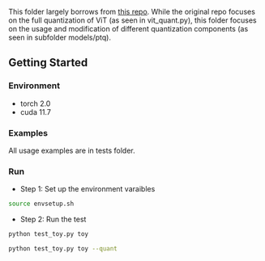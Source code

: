 This folder largely borrows from [this repo](https://github.com/megvii-research/FQ-ViT). While the original repo focuses on the full quantization of ViT (as seen in vit_quant.py), this folder focuses on the usage and modification of different quantization components (as seen in subfolder models/ptq).

## Getting Started

### Environment

- torch 2.0
- cuda 11.7

### Examples

All usage examples are in tests folder.

### Run

- Step 1: Set up the environment varaibles

```bash
source envsetup.sh
```

- Step 2: Run the test

```bash
python test_toy.py toy
```

```bash
python test_toy.py toy --quant
```
